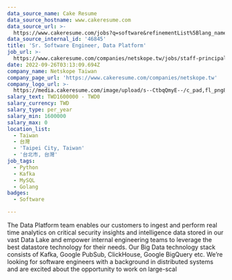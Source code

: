 ```yaml
---
data_source_name: Cake Resume
data_source_hostname: www.cakeresume.com
data_source_url: >-
  https://www.cakeresume.com/jobs?q=software&refinementList%5Blang_name%5D%5B0%5D=English&refinementList%5Bsalary_type%5D=per_year&range%5Bsalary_range%5D%5Bmin%5D=1000000&page=2
data_source_internal_id: '46845'
title: 'Sr. Software Engineer, Data Platform'
job_url: >-
  https://www.cakeresume.com/companies/netskope.tw/jobs/staff-principal-engineer-data
date: 2022-09-26T03:13:09.694Z
company_name: Netskope Taiwan
company_page_url: 'https://www.cakeresume.com/companies/netskope.tw'
company_logo_url: >-
  https://media.cakeresume.com/image/upload/s--CtbqQmyE--/c_pad,fl_png8,h_200,w_200/v1669011335/bfiv2ufqjlcsk4mixduc.png
salary_text: TWD1600000 - TWD0
salary_currency: TWD
salary_type: per_year
salary_min: 1600000
salary_max: 0
location_list:
  - Taiwan
  - 台灣
  - 'Taipei City, Taiwan'
  - '台北市, 台灣'
job_tags:
  - Python
  - Kafka
  - MySQL
  - Golang
badges:
  - Software

---
```


The Data Platform team enables our customers to ingest and perform real time analytics on critical security insights and intelligence data stored in our vast Data Lake and empower internal engineering teams to leverage the best datastore technology for their needs. Our Big Data technology stack consists of Kafka, Google PubSub, ClickHouse, Google BigQuery etc. We’re looking for software engineers with a background in distributed systems and are excited about the opportunity to work on large-scal